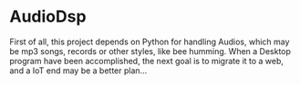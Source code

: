 # AudioDsp
First of all, this project depends on Python for handling Audios, which may be mp3 songs, records or other styles, like bee humming. When a Desktop program have been accomplished, the next goal is to migrate it to a  web, and a IoT end may be a better plan... 
